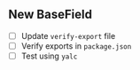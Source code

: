 ## New BaseField

- [ ] Update `verify-export` file
- [ ] Verify exports in `package.json`
- [ ] Test using `yalc`
